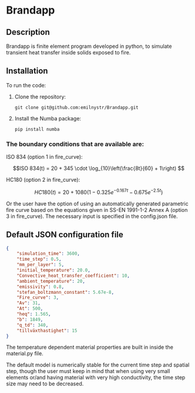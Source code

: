 # Brandapp

## Description
Brandapp is finite element program developed in python, to simulate transient heat transfer inside solids exposed to fire.

## Installation
To run the code:

1. Clone the repository:
   ```
   git clone git@github.com:emilnystr/Brandapp.git
   ```

2. Install the Numba package:
   ```
   pip install numba
   ```


### The boundary conditions that are available are:
ISO 834 (option 1 in fire_curve):

$$ISO 834(t) = 20 + 345 \cdot \log_{10}\left(\frac{8t}{60} + 1\right) $$

HC180 (option 2 in fire_curve): 

$$HC180(t) = 20 + 1080 \left(1 - 0.325 e^{-0.167 t} - 0.675 e^{-2.5 t}\right)$$

Or the user have the option of using an automatically generated parametric fire curve based on the equations given in SS-EN 1991-1-2 Annex A (option 3 in fire_curve). The necessary input is specified in the config.json file. 


## Default JSON configuration file

```json
{
    "simulation_time": 3600,
    "time_step": 0.5,
    "mm_per_layer": 5,
    "initial_temperature": 20.0,
    "Convective_heat_transfer_coefficient": 10,
    "ambient_temperature": 20,
    "emissivity": 0.8,
    "stefan_boltzmann_constant": 5.67e-8,
    "Fire_curve": 3,
    "Av": 31,
    "At": 500,
    "heq": 1.565,
    "b": 1849,
    "q_td": 340,
    "tillväxthastighet": 15
}
```
The temperature dependent material properties are built in inside the material.py file.

The default model is numerically stable for the current time step and spatial step, though the user must keep in mind that when using very small elements or/and having material with very high conductivity, the time step size may need to be decreased.
